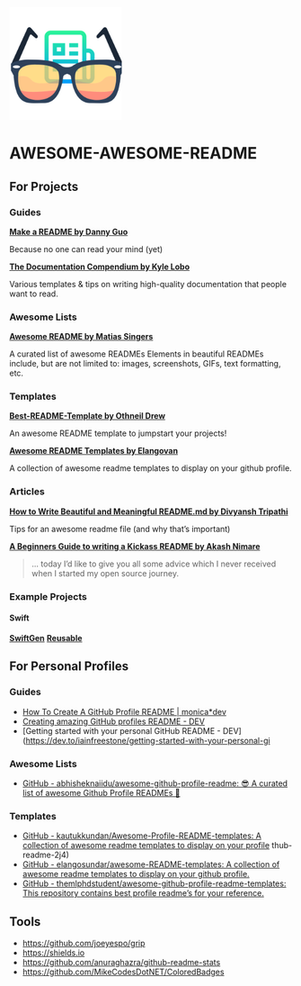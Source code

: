 <img src="images/logo.svg" height="200">

# AWESOME-AWESOME-README

## For Projects

### Guides
 
**[Make a README by Danny Guo](https://www.makeareadme.com/)**

Because no one can read your mind (yet)


**[The Documentation Compendium by Kyle Lobo](https://github.com/kylelobo/The-Documentation-Compendium)**

Various templates & tips on writing high-quality documentation that people want to read. 


### Awesome Lists

**[Awesome README by Matias Singers](https://github.com/matiassingers/awesome-readme)**

A curated list of awesome READMEs
Elements in beautiful READMEs include, but are not limited to: images, screenshots, GIFs, text formatting, etc.


### Templates

**[Best-README-Template by Othneil Drew](https://github.com/othneildrew/Best-README-Template)**

An awesome README template to jumpstart your projects! 


**[Awesome README Templates by Elangovan](https://github.com/elangosundar/awesome-README-templates)**

A collection of awesome readme templates to display on your github profile. 

### Articles

**[How to Write Beautiful and Meaningful README.md by Divyansh Tripathi](https://blog.bitsrc.io/how-to-write-beautiful-and-meaningful-readme-md-for-your-next-project-897045e3f991)**

Tips for an awesome readme file (and why that’s important)

**[A Beginners Guide to writing a Kickass README by Akash Nimare](https://medium.com/@meakaakka/a-beginners-guide-to-writing-a-kickass-readme-7ac01da88ab3)**

> ... today I’d like to give you all some advice which I never received when I started my open source journey.

### Example Projects

#### Swift

**[SwiftGen](https://github.com/SwiftGen/SwiftGen)**
**[Reusable](https://github.com/AliSoftware/Reusable/blob/master/README.md)**

## For Personal Profiles

### Guides

* [How To Create A GitHub Profile README | monica*dev](https://www.aboutmonica.com/blog/how-to-create-a-github-profile-readme)
* [Creating amazing GitHub profiles README - DEV](https://dev.to/diogorodrigues/creating-amazing-github-profiles-readme-5h31)
* [Getting started with your personal GitHub README - DEV](https://dev.to/iainfreestone/getting-started-with-your-personal-gi

### Awesome Lists

* [GitHub - abhisheknaiidu/awesome-github-profile-readme: 😎 A curated list of awesome Github Profile READMEs 📝](https://github.com/abhisheknaiidu/awesome-github-profile-readme)

### Templates

* [GitHub - kautukkundan/Awesome-Profile-README-templates: A collection of awesome readme templates to display on your profile](https://github.com/kautukkundan/Awesome-Profile-README-templates)
thub-readme-2j4)
* [GitHub - elangosundar/awesome-README-templates: A collection of awesome readme templates to display on your github profile.](https://github.com/elangosundar/awesome-README-templates)
* [GitHub - themlphdstudent/awesome-github-profile-readme-templates: This repository contains best profile readme’s for your reference.](https://github.com/themlphdstudent/awesome-github-profile-readme-templates)

## Tools

* https://github.com/joeyespo/grip
* https://shields.io
* https://github.com/anuraghazra/github-readme-stats
* https://github.com/MikeCodesDotNET/ColoredBadges
